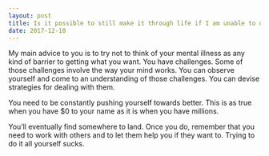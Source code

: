 ```yaml
---
layout: post
title: Is it possible to still make it through life if I am unable to drive? I&#39;m 17 and haven&#39;t had a real job yet, and I&#39;m mentally ill (diagnosed with PTSD &amp; ADHD) with no support system. If not, what are some tips to keep in mind if I&#39;m homeless?
date: 2017-12-10
---
```


<p>My main advice to you is to try not to think of your mental illness as any kind of barrier to getting what you want. You have challenges. Some of those challenges involve the way your mind works. You can observe yourself and come to an understanding of those challenges. You can devise strategies for dealing with them.</p><p>You need to be constantly pushing yourself towards better. This is as true when you have $0 to your name as it is when you have millions.</p><p>You’ll eventually find somewhere to land. Once you do, remember that you need to work with others and to let them help you if they want to. Trying to do it all yourself sucks.</p>
